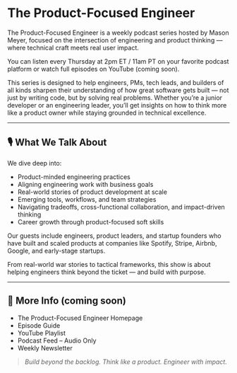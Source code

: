 # The Product-Focused Engineer

The Product-Focused Engineer is a weekly podcast series hosted by Mason Meyer, focused on the intersection of engineering and product thinking — where technical craft meets real user impact.

You can listen every Thursday at 2pm ET / 11am PT on your favorite podcast platform or watch full episodes on YouTube (coming soon).

This series is designed to help engineers, PMs, tech leads, and builders of all kinds sharpen their understanding of how great software gets built — not just by writing code, but by solving real problems. Whether you’re a junior developer or an engineering leader, you’ll get insights on how to think more like a product owner while staying grounded in technical excellence.

---

## 🎙️ What We Talk About

We dive deep into:

- Product-minded engineering practices
- Aligning engineering work with business goals
- Real-world stories of product development at scale
- Emerging tools, workflows, and team strategies
- Navigating tradeoffs, cross-functional collaboration, and impact-driven thinking
- Career growth through product-focused soft skills
  
Our guests include engineers, product leaders, and startup founders who have built and scaled products at companies like Spotify, Stripe, Airbnb, Google, and early-stage startups.

From real-world war stories to tactical frameworks, this show is about helping engineers think beyond the ticket — and build with purpose.

---

## 🔗 More Info (coming soon)

- The Product-Focused Engineer Homepage
- Episode Guide
- YouTube Playlist
- Podcast Feed – Audio Only
- Weekly Newsletter




  

> *Build beyond the backlog. Think like a product. Engineer with impact.*
